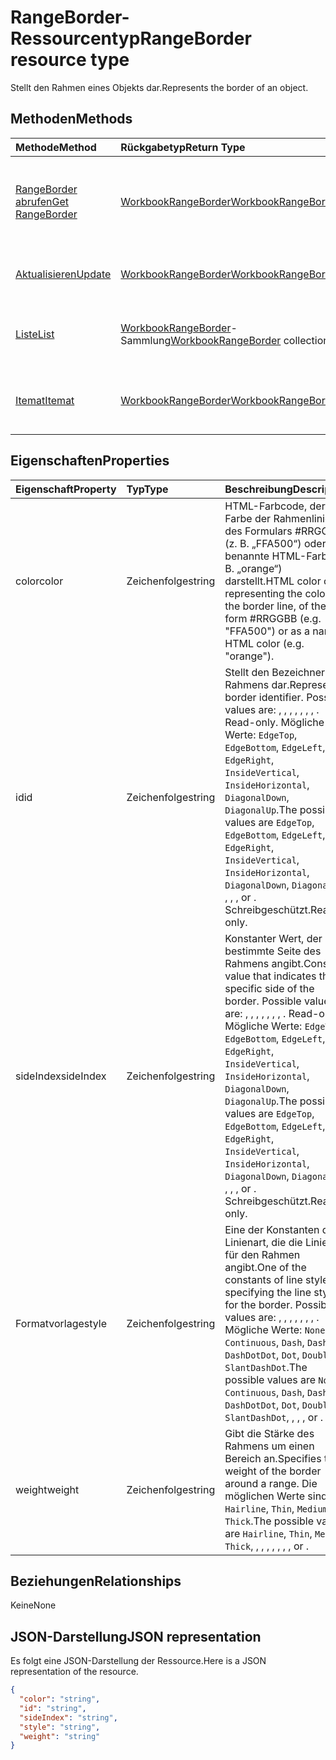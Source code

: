 # <a name="rangeborder-resource-type"></a><span data-ttu-id="8fcf7-101">RangeBorder-Ressourcentyp</span><span class="sxs-lookup"><span data-stu-id="8fcf7-101">RangeBorder resource type</span></span>

<span data-ttu-id="8fcf7-102">Stellt den Rahmen eines Objekts dar.</span><span class="sxs-lookup"><span data-stu-id="8fcf7-102">Represents the border of an object.</span></span>


## <a name="methods"></a><span data-ttu-id="8fcf7-103">Methoden</span><span class="sxs-lookup"><span data-stu-id="8fcf7-103">Methods</span></span>

| <span data-ttu-id="8fcf7-104">Methode</span><span class="sxs-lookup"><span data-stu-id="8fcf7-104">Method</span></span>           | <span data-ttu-id="8fcf7-105">Rückgabetyp</span><span class="sxs-lookup"><span data-stu-id="8fcf7-105">Return Type</span></span>    |<span data-ttu-id="8fcf7-106">Beschreibung</span><span class="sxs-lookup"><span data-stu-id="8fcf7-106">Description</span></span>|
|:---------------|:--------|:----------|
|[<span data-ttu-id="8fcf7-107">RangeBorder abrufen</span><span class="sxs-lookup"><span data-stu-id="8fcf7-107">Get RangeBorder</span></span>](../api/rangeborder_get.md) | [<span data-ttu-id="8fcf7-108">WorkbookRangeBorder</span><span class="sxs-lookup"><span data-stu-id="8fcf7-108">WorkbookRangeBorder</span></span>](rangeborder.md) |<span data-ttu-id="8fcf7-109">Dient zum Lesen der Eigenschaften und der Beziehungen des rangeBorder-Objekts.</span><span class="sxs-lookup"><span data-stu-id="8fcf7-109">Read properties and relationships of rangeBorder object.</span></span>|
|[<span data-ttu-id="8fcf7-110">Aktualisieren</span><span class="sxs-lookup"><span data-stu-id="8fcf7-110">Update</span></span>](../api/rangeborder_update.md) | [<span data-ttu-id="8fcf7-111">WorkbookRangeBorder</span><span class="sxs-lookup"><span data-stu-id="8fcf7-111">WorkbookRangeBorder</span></span>](rangeborder.md) |<span data-ttu-id="8fcf7-112">Dient zum Aktualisieren des RangeBorder-Objekts.</span><span class="sxs-lookup"><span data-stu-id="8fcf7-112">Update RangeBorder object.</span></span> |
|[<span data-ttu-id="8fcf7-113">Liste</span><span class="sxs-lookup"><span data-stu-id="8fcf7-113">List</span></span>](../api/rangeborder_list.md) | <span data-ttu-id="8fcf7-114">[WorkbookRangeBorder](rangeborder.md)-Sammlung</span><span class="sxs-lookup"><span data-stu-id="8fcf7-114">[WorkbookRangeBorder](rangeborder.md) collection</span></span> |<span data-ttu-id="8fcf7-115">Dient zum Abrufen der RangeBorder-Objeksammlung.</span><span class="sxs-lookup"><span data-stu-id="8fcf7-115">Get rangeBorder object collection.</span></span> |
|[<span data-ttu-id="8fcf7-116">Itemat</span><span class="sxs-lookup"><span data-stu-id="8fcf7-116">Itemat</span></span>](../api/rangebordercollection_itemat.md)|[<span data-ttu-id="8fcf7-117">WorkbookRangeBorder</span><span class="sxs-lookup"><span data-stu-id="8fcf7-117">WorkbookRangeBorder</span></span>](rangeborder.md)|<span data-ttu-id="8fcf7-118">Dient zum Abrufen eines Rahmenobjekts mithilfe seines Index.</span><span class="sxs-lookup"><span data-stu-id="8fcf7-118">Gets a border object using its index</span></span>|

## <a name="properties"></a><span data-ttu-id="8fcf7-119">Eigenschaften</span><span class="sxs-lookup"><span data-stu-id="8fcf7-119">Properties</span></span>
| <span data-ttu-id="8fcf7-120">Eigenschaft</span><span class="sxs-lookup"><span data-stu-id="8fcf7-120">Property</span></span>     | <span data-ttu-id="8fcf7-121">Typ</span><span class="sxs-lookup"><span data-stu-id="8fcf7-121">Type</span></span>   |<span data-ttu-id="8fcf7-122">Beschreibung</span><span class="sxs-lookup"><span data-stu-id="8fcf7-122">Description</span></span>|
|:---------------|:--------|:----------|
|<span data-ttu-id="8fcf7-123">color</span><span class="sxs-lookup"><span data-stu-id="8fcf7-123">color</span></span>|<span data-ttu-id="8fcf7-124">Zeichenfolge</span><span class="sxs-lookup"><span data-stu-id="8fcf7-124">string</span></span>|<span data-ttu-id="8fcf7-125">HTML-Farbcode, der die Farbe der Rahmenlinie, des Formulars #RRGGBB (z. B.  „FFA500“) oder als benannte HTML-Farbe (z. B. „orange“) darstellt.</span><span class="sxs-lookup"><span data-stu-id="8fcf7-125">HTML color code representing the color of the border line, of the form #RRGGBB (e.g. "FFA500") or as a named HTML color (e.g. "orange").</span></span>|
|<span data-ttu-id="8fcf7-126">id</span><span class="sxs-lookup"><span data-stu-id="8fcf7-126">id</span></span>|<span data-ttu-id="8fcf7-127">Zeichenfolge</span><span class="sxs-lookup"><span data-stu-id="8fcf7-127">string</span></span>|<span data-ttu-id="8fcf7-128">Stellt den Bezeichner des Rahmens dar.</span><span class="sxs-lookup"><span data-stu-id="8fcf7-128">Represents border identifier. Possible values are: , , , , , , , . Read-only.</span></span> <span data-ttu-id="8fcf7-129">Mögliche Werte: `EdgeTop`, `EdgeBottom`, `EdgeLeft`, `EdgeRight`, `InsideVertical`, `InsideHorizontal`, `DiagonalDown`, `DiagonalUp`.</span><span class="sxs-lookup"><span data-stu-id="8fcf7-129">The possible values are `EdgeTop`, `EdgeBottom`, `EdgeLeft`, `EdgeRight`, `InsideVertical`, `InsideHorizontal`, `DiagonalDown`, `DiagonalUp`, , , , or .</span></span> <span data-ttu-id="8fcf7-130">Schreibgeschützt.</span><span class="sxs-lookup"><span data-stu-id="8fcf7-130">Read-only.</span></span>|
|<span data-ttu-id="8fcf7-131">sideIndex</span><span class="sxs-lookup"><span data-stu-id="8fcf7-131">sideIndex</span></span>|<span data-ttu-id="8fcf7-132">Zeichenfolge</span><span class="sxs-lookup"><span data-stu-id="8fcf7-132">string</span></span>|<span data-ttu-id="8fcf7-133">Konstanter Wert, der die bestimmte Seite des Rahmens angibt.</span><span class="sxs-lookup"><span data-stu-id="8fcf7-133">Constant value that indicates the specific side of the border. Possible values are: , , , , , , , . Read-only.</span></span> <span data-ttu-id="8fcf7-134">Mögliche Werte: `EdgeTop`, `EdgeBottom`, `EdgeLeft`, `EdgeRight`, `InsideVertical`, `InsideHorizontal`, `DiagonalDown`, `DiagonalUp`.</span><span class="sxs-lookup"><span data-stu-id="8fcf7-134">The possible values are `EdgeTop`, `EdgeBottom`, `EdgeLeft`, `EdgeRight`, `InsideVertical`, `InsideHorizontal`, `DiagonalDown`, `DiagonalUp`, , , , or .</span></span> <span data-ttu-id="8fcf7-135">Schreibgeschützt.</span><span class="sxs-lookup"><span data-stu-id="8fcf7-135">Read-only.</span></span>|
|<span data-ttu-id="8fcf7-136">Formatvorlage</span><span class="sxs-lookup"><span data-stu-id="8fcf7-136">style</span></span>|<span data-ttu-id="8fcf7-137">Zeichenfolge</span><span class="sxs-lookup"><span data-stu-id="8fcf7-137">string</span></span>|<span data-ttu-id="8fcf7-138">Eine der Konstanten der Linienart, die die Linienart für den Rahmen angibt.</span><span class="sxs-lookup"><span data-stu-id="8fcf7-138">One of the constants of line style specifying the line style for the border. Possible values are: , , , , , , , .</span></span> <span data-ttu-id="8fcf7-139">Mögliche Werte: `None`, `Continuous`, `Dash`, `DashDot`, `DashDotDot`, `Dot`, `Double`, `SlantDashDot`.</span><span class="sxs-lookup"><span data-stu-id="8fcf7-139">The possible values are `None`, `Continuous`, `Dash`, `DashDot`, `DashDotDot`, `Dot`, `Double`, `SlantDashDot`, , , , or .</span></span>|
|<span data-ttu-id="8fcf7-140">weight</span><span class="sxs-lookup"><span data-stu-id="8fcf7-140">weight</span></span>|<span data-ttu-id="8fcf7-141">Zeichenfolge</span><span class="sxs-lookup"><span data-stu-id="8fcf7-141">string</span></span>|<span data-ttu-id="8fcf7-142">Gibt die Stärke des Rahmens um einen Bereich an.</span><span class="sxs-lookup"><span data-stu-id="8fcf7-142">Specifies the weight of the border around a range.</span></span> <span data-ttu-id="8fcf7-143">Die möglichen Werte sind: `Hairline`, `Thin`, `Medium`, `Thick`.</span><span class="sxs-lookup"><span data-stu-id="8fcf7-143">The possible values are `Hairline`, `Thin`, `Medium`, `Thick`, , , , , , , , or .</span></span>|

## <a name="relationships"></a><span data-ttu-id="8fcf7-144">Beziehungen</span><span class="sxs-lookup"><span data-stu-id="8fcf7-144">Relationships</span></span>
<span data-ttu-id="8fcf7-145">Keine</span><span class="sxs-lookup"><span data-stu-id="8fcf7-145">None</span></span>


## <a name="json-representation"></a><span data-ttu-id="8fcf7-146">JSON-Darstellung</span><span class="sxs-lookup"><span data-stu-id="8fcf7-146">JSON representation</span></span>

<span data-ttu-id="8fcf7-147">Es folgt eine JSON-Darstellung der Ressource.</span><span class="sxs-lookup"><span data-stu-id="8fcf7-147">Here is a JSON representation of the resource.</span></span>

<!--{
  "blockType": "resource",
  "optionalProperties": [],
  "baseType": "microsoft.graph.entity",
  "@odata.type": "microsoft.graph.workbookRangeBorder"
}-->

```json
{
  "color": "string",
  "id": "string",
  "sideIndex": "string",
  "style": "string",
  "weight": "string"
}

```

<!-- uuid: 8fcb5dbc-d5aa-4681-8e31-b001d5168d79
2015-10-25 14:57:30 UTC -->
<!-- {
  "type": "#page.annotation",
  "description": "RangeBorder resource",
  "keywords": "",
  "section": "documentation",
  "tocPath": ""
}-->